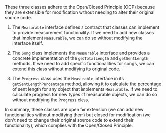 These three classes adhere to the Open/Closed Principle (OCP) because they are extensible for modification without needing to alter their original source code.

1.  The `Measurable` interface defines a contract that classes can implement to provide measurement functionality. If we need to add new classes that implement `Measurable`, we can do so without modifying the interface itself.
    
2.  The `Song` class implements the `Measurable` interface and provides a concrete implementation of the `getTotalLength` and `getSentLength` methods. If we need to add specific functionalities for songs, we can extend this class without modifying its original code.
    
3.  The `Progress` class uses the `Measurable` interface in its `getSentLengthPercentage` method, allowing it to calculate the percentage of sent length for any object that implements `Measurable`. If we need to calculate progress for new types of measurable objects, we can do so without modifying the `Progress` class.
    

In summary, these classes are open for extension (we can add new functionalities without modifying them) but closed for modification (we don't need to change their original source code to extend their functionality), which complies with the Open/Closed Principle.
